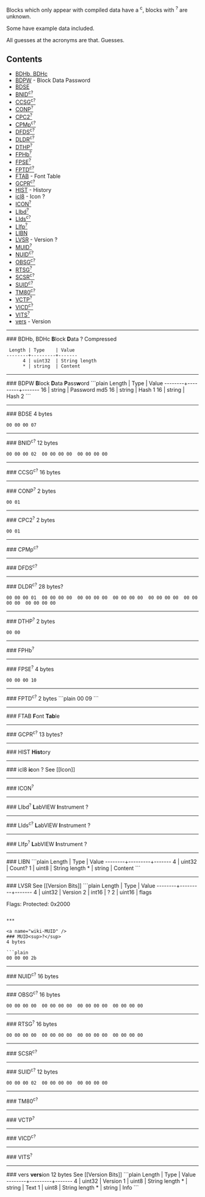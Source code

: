 Blocks which only appear with compiled data have a <sup>c</sup>, blocks with <sup>?</sup> are unknown.

Some have example data included.

All guesses at the acronyms are that. Guesses.
## Contents
* [BDHb, BDHc](#BDH_)
* [BDPW](#BDPW) - Block Data Password
* [BDSE](#BDSE)
* [BNID<sup>c</sup><sup>?</sup>](#BNID)
* [CCSG<sup>c</sup><sup>?</sup>](#CCSG)
* [CONP<sup>?</sup>](#CONP)
* [CPC2<sup>?</sup>](#CPC2)
* [CPMp<sup>c</sup><sup>?</sup>](#CPMp)
* [DFDS<sup>c</sup><sup>?</sup>](#DFDS)
* [DLDR<sup>c</sup><sup>?</sup>](#DLDR)
* [DTHP<sup>?</sup>](#DTHP)
* [FPHb<sup>?</sup>](#FPHb)
* [FPSE<sup>?</sup>](#FPSE)
* [FPTD<sup>c</sup><sup>?</sup>](#FPTD)
* [FTAB](#FTAB) - Font Table
* [GCPR<sup>c</sup><sup>?</sup>](#GCPR)
* [HIST](#HIST) - History
* [icl8](#icl8) - Icon ?
* [ICON<sup>?</sup>](#ICON)
* [LIbd<sup>?</sup>](#LIbd)
* [LIds<sup>c</sup><sup>?</sup>](#LIds)
* [LIfp<sup>?</sup>](#LIfp)
* [LIBN](#LIBN)
* [LVSR](#LVSR) - Version ?
* [MUID<sup>?</sup>](#MUID)
* [NUID<sup>c</sup><sup>?</sup>](#NUID)
* [OBSG<sup>c</sup><sup>?</sup>](#OBSG)
* [RTSG<sup>?</sup>](#RTSG)
* [SCSR<sup>c</sup><sup>?</sup>](#SCSR)
* [SUID<sup>c</sup><sup>?</sup>](#SUID)
* [TM80<sup>c</sup><sup>?</sup>](#TM80)
* [VCTP<sup>?</sup>](#VCTP)
* [VICD<sup>c</sup><sup>?</sup>](#VICD)
* [VITS<sup>?</sup>](#VITS)
* [vers](#vers) - Version

***

<a name="wiki-BDH_" />
### BDHb, BDHc
<b>B</b>lock <b>D</b>ata ?  
Compressed

```plain
 Length | Type    | Value
--------+---------+-------
      4 | uint32  | String length
      * | string  | Content
```

***

<a name="wiki-BDPW" />
### BDPW
<b>B</b>lock <b>D</b>ata <b>P</b>ass<b>w</b>ord
```plain
 Length | Type    | Value
--------+---------+-------
     16 | string  | Password md5
     16 | string  | Hash 1
     16 | string  | Hash 2
```

***

<a name="wiki-BDSE" />
### BDSE
4 bytes

```plain
00 00 00 07
```

***

<a name="wiki-BNID" />
### BNID<sup>c</sup><sup>?</sup>
12 bytes

```plain
00 00 00 02  00 00 00 00  00 00 00 00
```

***

<a name="wiki-CCSG" />
### CCSG<sup>c</sup><sup>?</sup>
16 bytes

***

<a name="wiki-CONP" />
### CONP<sup>?</sup>
2 bytes

```plain
00 01
```

***

<a name="wiki-CPC2" />
### CPC2<sup>?</sup>
2 bytes

```plain
00 01
```

***

<a name="wiki-CPMp" />
### CPMp<sup>c</sup><sup>?</sup>

***

<a name="wiki-DFDS" />
### DFDS<sup>c</sup><sup>?</sup>

***

<a name="wiki-DLDR" />
### DLDR<sup>c</sup><sup>?</sup>
28 bytes?

```plain
00 00 00 01  00 00 00 00  00 00 00 00  00 00 00 00  00 00 00 00  00 00 00 00  00 00 00 00
```

***

<a name="wiki-DTHP" />
### DTHP<sup>?</sup>
2 bytes

```plain
00 00
```

***

<a name="wiki-FPHb" />
### FPHb<sup>?</sup>

***

<a name="wiki-FPSE" />
### FPSE<sup>?</sup>
4 bytes

```plain
00 00 00 10
```

***

<a name="wiki-FPTD" />
### FPTD<sup>c</sup><sup>?</sup>
2 bytes
```plain
00 09
```

***

<a name="wiki-FTAB" />
### FTAB
<b>F</b>ont <b>Tab</b>le

***

<a name="wiki-GCPR" />
### GCPR<sup>c</sup><sup>?</sup>
13 bytes?

***

<a name="wiki-HIST" />
### HIST
<b>Hist</b>ory

***

<a name="wiki-icl8" />
### icl8
<b>ic</b>on ?  
See [[Icon]]

***

<a name="wiki-ICON" />
### ICON<sup>?</sup>

***

<a name="wiki-LIbd" />
### LIbd<sup>?</sup>
<b>L</b>abVIEW <b>I</b>nstrument ?

***

<a name="wiki-LIds" />
### LIds<sup>c</sup><sup>?</sup>
<b>L</b>abVIEW <b>I</b>nstrument ?

***

<a name="wiki-LIfp" />
### LIfp<sup>?</sup>
<b>L</b>abVIEW <b>I</b>nstrument ?

***

<a name="wiki-LIBN" />
### LIBN
```plain
 Length | Type    | Value
--------+---------+-------
      4 | uint32  | Count?
      1 | uint8   | String length
      * | string  | Content
```

***

<a name="wiki-LVSR" />
### LVSR
See [[Version Bits]]
```plain
 Length | Type    | Value
--------+---------+-------
      4 | uint32  | Version
      2 | int16   | ?
      2 | uint16  | flags

Flags:
 Protected: 0x2000
```

***

<a name="wiki-MUID" />
### MUID<sup>?</sup>
4 bytes

```plain
00 00 00 2b
```

***

<a name="wiki-NUID" />
### NUID<sup>c</sup><sup>?</sup>
16 bytes

***

<a name="wiki-OBSG" />
### OBSG<sup>c</sup><sup>?</sup>
16 bytes

```plain
00 00 00 00  00 00 00 00  00 00 00 00  00 00 00 00
```

***

<a name="wiki-RTSG" />
### RTSG<sup>?</sup>
16 bytes

```plain
00 00 00 00  00 00 00 00  00 00 00 00  00 00 00 00
```

***

<a name="wiki-SCSR" />
### SCSR<sup>c</sup><sup>?</sup>

***

<a name="wiki-SUID" />
### SUID<sup>c</sup><sup>?</sup>
12 bytes

```plain
00 00 00 02  00 00 00 00  00 00 00 00
```

***

<a name="wiki-TM80" />
### TM80<sup>c</sup><sup>?</sup>

***

<a name="wiki-VCTP" />
### VCTP<sup>?</sup>

***

<a name="wiki-VICD" />
### VICD<sup>c</sup><sup>?</sup>

***

<a name="wiki-VITS" />
### VITS<sup>?</sup>

***

<a name="wiki-vers" />
### vers
<b>vers</b>ion  
12 bytes  
See [[Version Bits]]
```plain
 Length | Type    | Value
--------+---------+-------
      4 | uint32  | Version
      1 | uint8   | String length
      * | string  | Text
      1 | uint8   | String length
      * | string  | Info
```
